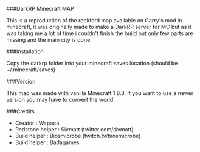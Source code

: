 ###DarkRP Minecraft MAP

This is a reproduction of the rockford map available on Garry's mod in minecraft, it was originally made to make a DarkRP server for MC but as it was taking me a lot of time i couldn't finish the build but only few parts are missing and the main city is done.

###Installation

Copy the darkrp folder into your minecraft saves location (should be ~/.minecraft/saves)

###Version

This map was made with vanilla Minecraft 1.8.8, if you want to use a newer version you may have to convert the world.

###Credits

- Creator : Wapaca
- Redstone helper : Sivmatt (twitter.com/sivmatt)
- Build helper : Biosmicrobe (twitch.tv/biosmicrobe)
- Build helper : Badagames

